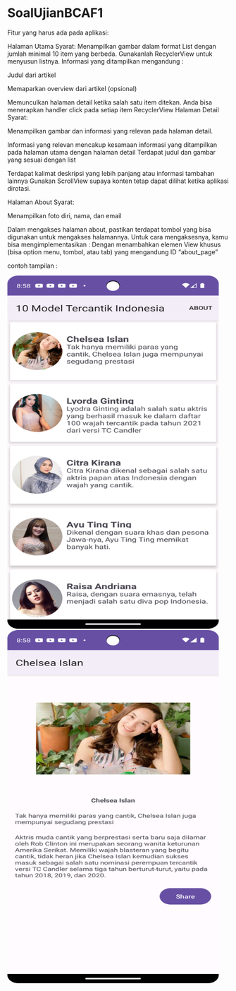 # SoalUjianBCAF1
Fitur yang harus ada pada aplikasi:

Halaman Utama
Syarat:
Menampilkan gambar dalam format List dengan jumlah minimal 10 item yang berbeda. Gunakanlah RecyclerView untuk menyusun listnya. Informasi yang ditampilkan mengandung :

Judul dari artikel

Memaparkan overview dari artikel (opsional)

Memunculkan halaman detail ketika salah satu item ditekan. Anda bisa menerapkan handler click pada setiap item RecyclerView
Halaman Detail
Syarat:

Menampilkan gambar dan informasi yang relevan pada halaman detail. 

Informasi yang relevan mencakup kesamaan informasi yang ditampilkan pada halaman utama dengan halaman detail
Terdapat judul dan gambar yang sesuai dengan list

Terdapat kalimat deskripsi yang lebih panjang atau informasi tambahan lainnya
Gunakan ScrollView supaya konten tetap dapat dilihat ketika aplikasi dirotasi.

Halaman About
Syarat:

Menampilkan foto diri, nama, dan email 




Dalam mengakses halaman about, pastikan terdapat tombol yang bisa digunakan untuk mengakses halamannya. Untuk cara mengaksesnya, kamu bisa mengimplementasikan :
Dengan menambahkan elemen View khusus (bisa option menu, tombol, atau tab) yang mengandung ID “about_page”

contoh tampilan :

<img src = "https://github.com/popeflin/SoalUjianBCAF1/blob/main/Screenshot_20231001_205834.png"  height = 800 width = 480 />
<img src = "https://github.com/popeflin/SoalUjianBCAF1/blob/main/Screenshot_20231001_205902.png" height = 800 width = 480  />

